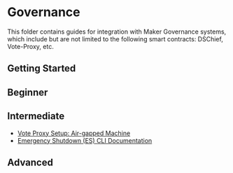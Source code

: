 # Governance

This folder contains guides for integration with Maker Governance systems, which include but are not limited to the following smart contracts: DSChief, Vote-Proxy, etc.

## Getting Started

## Beginner

## Intermediate

- [Vote Proxy Setup: Air-gapped Machine](/governance/vote-proxy-setup-airgapped-machine/vote-proxy-setup-airgapped-machine.md)
- [Emergency Shutdown (ES) CLI Documentation](https://github.com/makerdao/developerguides/blob/master/governance/Emergency-Shutdown-CLI-Documentation.md)

## Advanced
